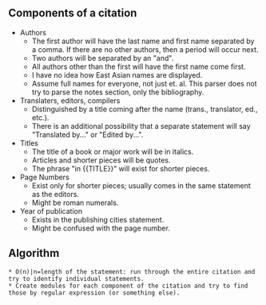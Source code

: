 ## Components of a citation
* Authors
	* The first author will have the last name and first name separated by a comma. If there are no other authors, then a period will occur next.
	* Two authors will be separated by an "and".
	* All authors other than the first will have the first name come first.
	* I have no idea how East Asian names are displayed.
	* Assume full names for everyone, not just et. al. This parser does not try to parse the notes section, only the bibliography.
* Translaters, editors, compilers
	* Distinguished by a title coming after the name (trans., translator, ed., etc.).
	* There is an additional possibility that a separate statement will say "Translated by..." or "Edited by...".
* Titles
	* The title of a book or major work will be in italics.
	* Articles and shorter pieces will be quotes.
	* The phrase "in {{TITLE}}" will exist for shorter pieces.
* Page Numbers
	* Exist only for shorter pieces; usually comes in the same statement as the editors.
	* Might be roman numerals.
* Year of publication
	* Exists in the publishing cities statement.
	* Might be confused with the page number.

## Algorithm
	* O(n)|n=length of the statement: run through the entire citation and try to identify individual statements.
	* Create modules for each component of the citation and try to find those by regular expression (or something else).
